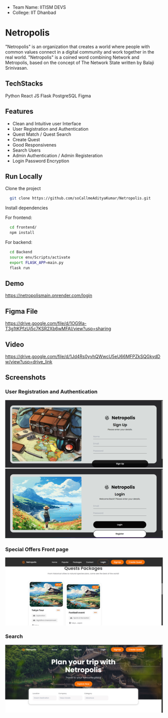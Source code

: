 - Team Name: IITISM DEVS
- College: IIT Dhanbad


# Netropolis

"Netropolis" is an organization that creates a world where people with common values connect in a digital community and work together in the real world.
"Netropolis" is a coined word combining Network and Metropolis, based on the concept of The Network State written by Balaji Srinivasan.



## TechStacks
Python 
React JS 
Flask 
PostgreSQL
Figma


## Features

- Clean and Intuitive user Interface
- User Registration and Authentication
- Quest Match / Quest Search
- Create Quest 
- Good Responsivenes
- Search Users
- Admin Authentication / Admin Registeration
- Login Password Encryption


## Run Locally

Clone the project

```bash
  git clone https://github.com/soCallmeAdityaKumar/Netropolis.git
```

Install dependencies


For frontend: 
```bash
  cd frontend/
  npm install
```
For backend: 
```bash
  cd Backend
  source env/Scripts/activate
  export FLASK_APP=main.py
  flask run
```

## Demo

https://netropolismain.onrender.com/login

## Figma File

https://drive.google.com/file/d/1OG9la-T3g1tKPfzUj5c7KSR2Xb6wMFAI/view?usp=sharing

## Video 

https://drive.google.com/file/d/1Jd4Rs0yvhQWwcU5eU66MFPZkSQGkydDw/view?usp=drive_link

## Screenshots

### User Registration and Authentication
![](https://github.com/soCallmeAdityaKumar/Netropolis/blob/main/asset/5.png)
![](https://github.com/soCallmeAdityaKumar/Netropolis/blob/main/asset/4.png)


### Special Offers Front page
![](https://github.com/soCallmeAdityaKumar/Netropolis/blob/main/asset/3.png)

### Search 
![](https://github.com/soCallmeAdityaKumar/Netropolis/blob/main/asset/1.png)

